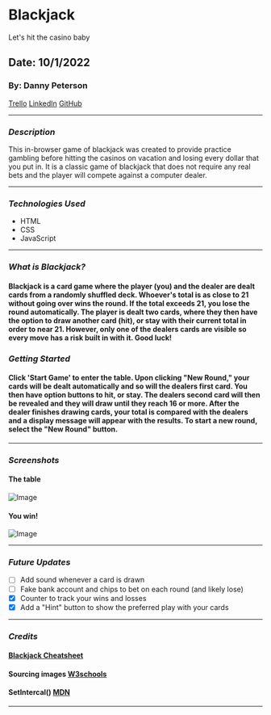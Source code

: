 # Blackjack

Let's hit the casino baby

## Date: 10/1/2022

### By: Danny Peterson

[Trello](https://trello.com/invite/b/rGtIOO7H/af03fea52530ce287411e0635db7641e/blackjack) [LinkedIn](https://www.linkedin.com/in/danny-peterson-96678523b/) [GitHub](https://github.com/dannypeterson)

---

### **_Description_**

This in-browser game of blackjack was created to provide practice gambling before hitting the casinos on vacation and losing every dollar that you put in. It is a classic game of blackjack that does not require any real bets and the player will compete against a computer dealer.

---

### **_Technologies Used_**

- HTML
- CSS
- JavaScript

---

### **_What is Blackjack?_**

#### Blackjack is a card game where the player (you) and the dealer are dealt cards from a randomly shuffled deck. Whoever's total is as close to 21 without going over wins the round. If the total exceeds 21, you lose the round automatically. The player is dealt two cards, where they then have the option to draw another card (hit), or stay with their current total in order to near 21. However, only one of the dealers cards are visible so every move has a risk built in with it. Good luck!

### **_Getting Started_**

#### Click 'Start Game' to enter the table. Upon clicking "New Round," your cards will be dealt automatically and so will the dealers first card. You then have option buttons to hit, or stay. The dealers second card will then be revealed and they will draw until they reach 16 or more. After the dealer finishes drawing cards, your total is compared with the dealers and a display message will appear with the results. To start a new round, select the "New Round" button.

---

### **_Screenshots_**

#### The table

![Image](https://imgur.com/KicaPxz)

#### You win!

![Image](https://imgur.com/tada4xy)

---

### **_Future Updates_**

- [ ] Add sound whenever a card is drawn
- [ ] Fake bank account and chips to bet on each round (and likely lose)
- [x] Counter to track your wins and losses
- [x] Add a "Hint" button to show the preferred play with your cards

---

### **_Credits_**

#### [Blackjack Cheatsheet](https://blackjackdoc.com/blackjack-cheatsheet.htm)

#### Sourcing images [W3schools](https://www.w3schools.com/jsref/prop_img_src.asp)

#### SetIntercal() [MDN](<https://developer.mozilla.org/en-US/docs/Web/API/setInterval#:~:text=The%20setInterval()%20method%2C%20offered,later%20by%20calling%20clearInterval()%20.>)

---
